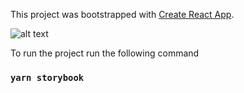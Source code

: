 This project was bootstrapped with [Create React App](https://github.com/facebook/create-react-app).

![alt text](https://i.imgur.com/QQsb3DA.png "Logo Title Text 1")

To run the project run the following command
### `yarn storybook`

